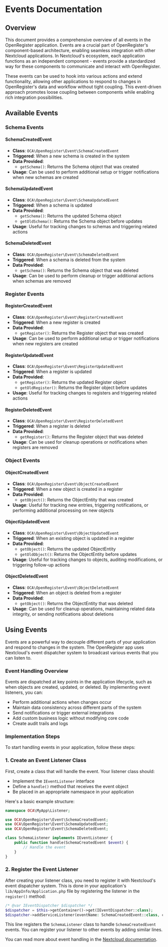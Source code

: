 # Events Documentation

## Overview

This document provides a comprehensive overview of all events in the OpenRegister application. Events are a crucial part of OpenRegister's component-based architecture, enabling seamless integration with other Nextcloud applications. In Nextcloud's ecosystem, each application functions as an independent component - events provide a standardized way for these components to communicate and interact with OpenRegister.

These events can be used to hook into various actions and extend functionality, allowing other applications to respond to changes in OpenRegister's data and workflow without tight coupling. This event-driven approach promotes loose coupling between components while enabling rich integration possibilities.

## Available Events

### Schema Events

#### SchemaCreatedEvent
- **Class**: `OCA\OpenRegister\Event\SchemaCreatedEvent`
- **Triggered**: When a new schema is created in the system
- **Data Provided**:
  - `getSchema()`: Returns the Schema object that was created
- **Usage**: Can be used to perform additional setup or trigger notifications when new schemas are created

#### SchemaUpdatedEvent
- **Class**: `OCA\OpenRegister\Event\SchemaUpdatedEvent`
- **Triggered**: When a schema is updated
- **Data Provided**:
  - `getSchema()`: Returns the updated Schema object
  - `getOldSchema()`: Returns the Schema object before updates
- **Usage**: Useful for tracking changes to schemas and triggering related actions

#### SchemaDeletedEvent
- **Class**: `OCA\OpenRegister\Event\SchemaDeletedEvent`
- **Triggered**: When a schema is deleted from the system
- **Data Provided**: 
  - `getSchema()`: Returns the Schema object that was deleted
- **Usage**: Can be used to perform cleanup or trigger additional actions when schemas are removed

### Register Events

#### RegisterCreatedEvent
- **Class**: `OCA\OpenRegister\Event\RegisterCreatedEvent`
- **Triggered**: When a new register is created
- **Data Provided**:
  - `getRegister()`: Returns the Register object that was created
- **Usage**: Can be used to perform additional setup or trigger notifications when new registers are created

#### RegisterUpdatedEvent
- **Class**: `OCA\OpenRegister\Event\RegisterUpdatedEvent`
- **Triggered**: When a register is updated
- **Data Provided**:
  - `getRegister()`: Returns the updated Register object
  - `getOldRegister()`: Returns the Register object before updates
- **Usage**: Useful for tracking changes to registers and triggering related actions

#### RegisterDeletedEvent
- **Class**: `OCA\OpenRegister\Event\RegisterDeletedEvent`
- **Triggered**: When a register is deleted
- **Data Provided**:
  - `getRegister()`: Returns the Register object that was deleted
- **Usage**: Can be used for cleanup operations or notifications when registers are removed

### Object Events

#### ObjectCreatedEvent
- **Class**: `OCA\OpenRegister\Event\ObjectCreatedEvent` 
- **Triggered**: When a new object is created in a register
- **Data Provided**:
  - `getObject()`: Returns the ObjectEntity that was created
- **Usage**: Useful for tracking new entries, triggering notifications, or performing additional processing on new objects

#### ObjectUpdatedEvent
- **Class**: `OCA\OpenRegister\Event\ObjectUpdatedEvent`
- **Triggered**: When an existing object is updated in a register
- **Data Provided**:
  - `getObject()`: Returns the updated ObjectEntity
  - `getOldObject()`: Returns the ObjectEntity before updates
- **Usage**: Useful for tracking changes to objects, auditing modifications, or triggering follow-up actions

#### ObjectDeletedEvent
- **Class**: `OCA\OpenRegister\Event\ObjectDeletedEvent`
- **Triggered**: When an object is deleted from a register
- **Data Provided**:
  - `getObject()`: Returns the ObjectEntity that was deleted
- **Usage**: Can be used for cleanup operations, maintaining related data integrity, or sending notifications about deletions

## Using Events

Events are a powerful way to decouple different parts of your application and respond to changes in the system. The OpenRegister app uses Nextcloud's event dispatcher system to broadcast various events that you can listen to.

### Event Handling Overview

Events are dispatched at key points in the application lifecycle, such as when objects are created, updated, or deleted. By implementing event listeners, you can:

- Perform additional actions when changes occur
- Maintain data consistency across different parts of the system 
- Send notifications or trigger external integrations
- Add custom business logic without modifying core code
- Create audit trails and logs

### Implementation Steps

To start handling events in your application, follow these steps:

### 1. Create an Event Listener Class

First, create a class that will handle the event. Your listener class should:

- Implement the `IEventListener` interface
- Define a `handle()` method that receives the event object
- Be placed in an appropriate namespace in your application

Here's a basic example structure:

```php
namespace OCA\MyApp\Listener;

use OCA\OpenRegister\Event\SchemaCreatedEvent;
use OCA\OpenRegister\Event\SchemaUpdatedEvent;
use OCA\OpenRegister\Event\SchemaDeletedEvent;

class SchemaListener implements IEventListener {
    public function handle(SchemaCreatedEvent $event) {
        // Handle the event
    }
}
```

### 2. Register the Event Listener

After creating your listener class, you need to register it with Nextcloud's event dispatcher system. This is done in your application's `lib/AppInfo/Application.php` file by registering the listener in the `register()` method:

```php
/* @var IEventDispatcher $dispatcher */
$dispatcher = $this->getContainer()->get(IEventDispatcher::class);
$dispatcher->addServiceListener(eventName: SchemaCreatedEvent::class, className: SchemaCreatedListener::class);
```

This line registers the `SchemaListener` class to handle `SchemaCreatedEvent` events. You can register your listener to other events by adding similar lines.

You can read more about event handling in the [Nextcloud documentation](https://docs.nextcloud.com/server/latest/developer_manual/basics/events.html).
